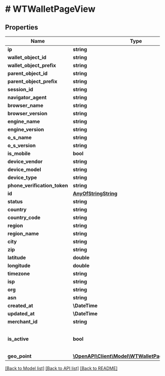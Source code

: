 # # WTWalletPageView

## Properties

Name | Type | Description | Notes
------------ | ------------- | ------------- | -------------
**ip** | **string** |  |
**wallet_object_id** | **string** |  |
**wallet_object_prefix** | **string** |  |
**parent_object_id** | **string** |  |
**parent_object_prefix** | **string** |  |
**session_id** | **string** |  |
**navigator_agent** | **string** |  |
**browser_name** | **string** |  |
**browser_version** | **string** |  |
**engine_name** | **string** |  |
**engine_version** | **string** |  |
**o_s_name** | **string** |  |
**o_s_version** | **string** |  |
**is_mobile** | **bool** |  |
**device_vendor** | **string** |  |
**device_model** | **string** |  |
**device_type** | **string** |  |
**phone_verification_token** | **string** |  |
**id** | [**AnyOfStringString**](AnyOfStringString.md) |  |
**status** | **string** |  |
**country** | **string** |  |
**country_code** | **string** |  |
**region** | **string** |  |
**region_name** | **string** |  |
**city** | **string** |  |
**zip** | **string** |  |
**latitude** | **double** |  |
**longitude** | **double** |  |
**timezone** | **string** |  |
**isp** | **string** |  |
**org** | **string** |  |
**asn** | **string** |  |
**created_at** | **\DateTime** |  |
**updated_at** | **\DateTime** |  |
**merchant_id** | **string** |  |
**is_active** | **bool** | Denotes if this resource is active |
**geo_point** | [**\OpenAPI\Client\Model\WTWalletPageViewGeoPoint**](WTWalletPageViewGeoPoint.md) |  |

[[Back to Model list]](../../README.md#models) [[Back to API list]](../../README.md#endpoints) [[Back to README]](../../README.md)
